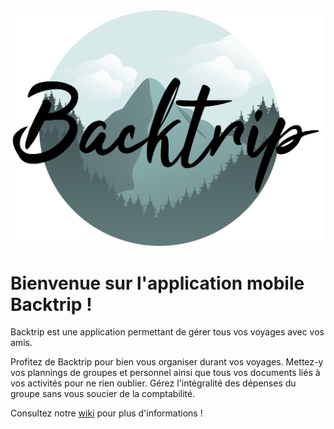 <img src="https://github.com/Backtrip-org/backtrip-mobile/blob/master/assets/images/backtrip-logo.png" width="500">


# Bienvenue sur l'application mobile Backtrip !


Backtrip est une application permettant de gérer tous vos voyages avec vos amis.

Profitez de Backtrip pour bien vous organiser durant vos voyages. Mettez-y vos plannings de groupes et personnel ainsi que tous vos documents liés à vos activités pour ne rien oublier. Gérez l'intégralité des dépenses du groupe sans vous soucier de la comptabilité. 

Consultez notre [wiki](https://github.com/Backtrip-org/backtrip-mobile/wiki) pour plus d'informations !
